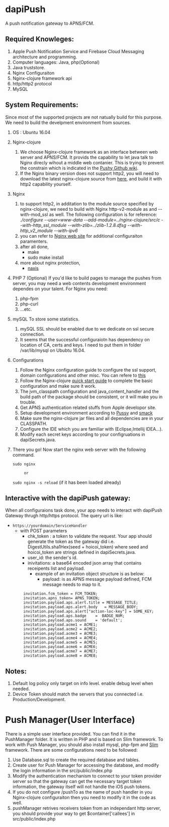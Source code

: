 # dapiPush
A push notification gateway to APNS/FCM.

## Required Knowleges:
1. Apple Push Notification Service and Firebase Cloud Messaging architecture and programming.
2. Computer languages: Java, php(Optional)
3. Java truststore.
4. Nginx Configuraiton
5. Nginx-clojure framework api
6. http/http2 protocol
7. MySQL 

## System Requirements:
Since most of the supported projects are not natually build for this purpose. We need to build the develpment environment from sources.
1. OS : Ubuntu 16.04
2. Nginx-clojure 
   1. We choose Nginx-clojure framework as an interface between web server and APNS/FCM. It provids the capability to let java talk to Nginx direcly wihout a middle web contanier. This is trying to prevent the constrain which is indicated in the [Pushy Github wiki](https://github.com/relayrides/pushy/wiki/Using-Pushy-in-an-application-container). 
   2. If the Nginx binary version does not support http2, you will need to download the latest nginx-clojure source from [here](https://github.com/nginx-clojure/nginx-clojure/releases), and build it with http2 capability yourself.
3. Nginx
   1. to support http2, in additation to the module source specified by nginx-clojure, we need to build with Nginx http-v2-module as and --with-mod_ssl as well. The following configuration is for reference:
*./configure --user=www-data --add-module=../nginx-clojure/src/c --with-http_ssl_module --with-zlib=../zlib-1.2.8.dfsg --with-http_v2_module --with-ipv6*
   2. you can refer to [Nginx web site](http://nginx.org/en/docs/) for additional configuraiton paramenters.
   3. after all done,
      * make
      * sudo make install
   4. more about nginx protection,
      * [naxis](https://github.com/nbs-system/naxsi/wiki)			
3. PHP 7 (Optional)
  If you'd like to build pages to manage the pushes from server, you may need a web contents development environment dependes on your talent. For Nginx you need:
   1. php-fpm
   2. php-curl
   3. ...etc.
4. mySQL
    To store some statistics.
   1. mySQL SSL should be enabled due to we dedicate on ssl secure connection.
   2. It seems that the successful configuraiotn has dependency on location of CA, certs and keys. I need to put them in     folder /var/lib/mysql on Ububtu 16.04.
5. Configurations
   1. Follow the Nginx configuration guide to configure the ssl support, domain configurations and other misc. You can refere to [this](https://www.digitalocean.com/community/tutorials/how-to-set-up-nginx-with-http-2-support-on-ubuntu-16-04)
   2. Follow the Nginx-clojure [quick start guide](http://nginx-clojure.github.io/quickstart.html) to complete the basic configuration and make sure it work.
   3. The jvm_classpath configuration and java_content_handler and the build path of the package should be consistent, or it will make you in trouble. 
   4. Get APNS authentication related stuffs from Apple developor site.
   5. Setup development environment according to [Pussy](https://github.com/relayrides/pushy/wiki) and [smack](https://www.igniterealtime.org/projects/smack/)
    1. Make sure the nginx-clojure jar files and all dependencies are in your CLASSPATH.
    2. Configure the IDE which you are familiar with (Eclipse,Intellij IDEA...).
    3. Modify each secret keys according to your configruations in dapiSecrets.java.
    
6. There you go! Now start the nginx web server with the following command.

      `sudo nginx` 
      
            or 
            
      `sudo nginx -s reload` (if it has been loaded already)
  
## Interactive with the dapiPush gateway:
When all configuraions task done, your app needs to interact with dapiPush Gateway thrugh http/https protocol. The query url  is like:
  - `https://yourdomain/ServiceHandler`
    - with POST parameters
      - chk_token : a token to validate the request. Your app should generate the token as the gateway did i.e.
              DigestUtils.sha1Hex(seed + hoicoi_token) where seed and hoicoi_token are strings defined in dapiSecrets.java.
      - user_id: the sender's id.
      - inivitations: a base64 encoded json array that contains receipents list and payload.
        - example of an invitation object structure is as below:
          - payload: is as APNS message payload defined, FCM message needs to map to it.
```
        invitation.fcm_token = FCM_TOKEN;
        invitation.apns_token= APNS_TOKEN;
        invitation.payload.aps.alert.title = MESSAGE_TITLE; 
        invitation.payload.aps.alert.body 	= MESSAGE_BODY;
        invitation.payload.aps.alert["action-loc-key"] = SOME_KEY;
        invitation.payload.aps.badge 	=  BADGE_NUM;
        invitation.payload.aps.sound 	= 'default';
        invitation.payload.acme1 = ACME1;
        invitation.payload.acme2 = ACME2; 
        invitation.payload.acme3 = ACME3; 
        invitation.payload.acme4 = ACME4; 
        invitation.payload.acme5 = ACME5;
        invitation.payload.acme6 = ACME6;
        invitation.payload.acme7 = ACME7;
        invitation.payload.acme8 = ACME8;
```          
  
## Notes:
1. Default log policy only target on info level. enable debug level when needed.
2. Device Token should match the servers that you connected i.e. Production/Development.

# Push Manager(User Interface)
There is a simple user interface provided. You can find it in the PushManager folder. It is written in PHP and is based on Slim framework. To work with Push Manager, you should also install mysql, php-fpm and [Slim](https://www.slimframework.com/docs/tutorial/first-app.html) framework. There are some configurations need to be followed:
 1. Use Database.sql to create the required database and tables.
 2. Create user for Push Manager for accessing the database, and modify the login information in the src/public/index.php
 3. Modify the authentication mechanism to connect to your token provider server so that the gateway can get the necessary target token information, the gateway itself will not handle the iOS push tokens.
 4. If you do not configure /pushTo as the name of push handler in you Nginx-clojure configuraiton then you need to modify it in the code as well.
 5. pushManager retrives receivers token from an independant http server, you should provide your way to get $container['callees'] in src/public/index.php
